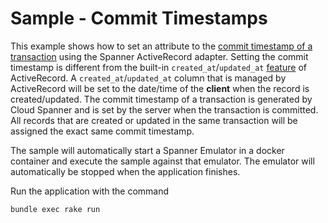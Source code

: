 # Sample - Commit Timestamps

This example shows how to set an attribute to the [commit timestamp of a transaction](https://cloud.google.com/spanner/docs/commit-timestamp)
using the Spanner ActiveRecord adapter. Setting the commit timestamp is different from the built-in
`created_at`/`updated_at` [feature](https://guides.rubyonrails.org/active_record_basics.html#schema-conventions) of
ActiveRecord. A `created_at`/`updated_at` column that is managed by ActiveRecord will be set to the date/time of the
__client__ when the record is created/updated. The commit timestamp of a transaction is generated by Cloud Spanner and
is set by the server when the transaction is committed. All records that are created or updated in the same transaction
will be assigned the exact same commit timestamp.

The sample will automatically start a Spanner Emulator in a docker container and execute the sample
against that emulator. The emulator will automatically be stopped when the application finishes.

Run the application with the command

```bash
bundle exec rake run
```
